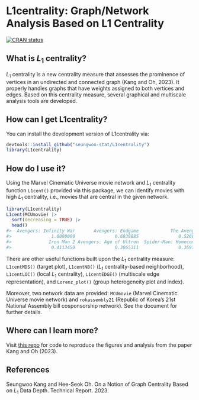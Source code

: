 
<!-- README.md is generated from README.Rmd. Please edit that file -->

# L1centrality: Graph/Network Analysis Based on L1 Centrality

<!-- badges: start -->

[![CRAN
status](https://www.r-pkg.org/badges/version/L1centrality)](https://CRAN.R-project.org/package=L1centrality)
<!-- badges: end -->

## What is *L*<sub>1</sub> centrality?

*L*<sub>1</sub> centrality is a new centrality measure that assesses the
prominence of vertices in an undirected and connected graph (Kang and
Oh, 2023). It properly handles graphs that have weights assigned to both
vertices and edges. Based on this centrality measure, several graphical
and multiscale analysis tools are developed.

## How can I get L1centrality?

You can install the development version of L1centrality via:

``` r
devtools::install_github("seungwoo-stat/L1centrality")
library(L1centrality)
```

## How do I use it?

Using the Marvel Cinematic Universe movie network and *L*<sub>1</sub>
centrality function `L1cent()` provided via this package, we can
identify movies with high *L*<sub>1</sub> centrality, i.e., movies that
are central in the given network.

``` r
library(L1centrality)
L1cent(MCUmovie) |> 
  sort(decreasing = TRUE) |> 
  head()
#>  Avengers: Infinity War       Avengers: Endgame            The Avengers 
#>               1.0000000               0.6939885               0.5269421 
#>              Iron Man 2 Avengers: Age of Ultron  Spider-Man: Homecoming 
#>               0.4113450               0.3865311               0.3691427
```

There are other useful functions built upon the *L*<sub>1</sub>
centrality measure: `L1centMDS()` (target plot), `L1centNB()`
(*L*<sub>1</sub> centrality-based neighborhood), `L1centLOC()` (local
*L*<sub>1</sub> centrality), `L1centEDGE()` (multiscale edge
representation), and `Lorenz_plot()` (group heterogeneity plot and
index).

Moreover, two network data are provided: `MCUmovie` (Marvel Cinematic
Universe movie network) and `rokassembly21` (Republic of Korea’s 21st
National Assembly bill cosponsorship network). See the document for
further details.

## Where can I learn more?

Visit [this repo](https://github.com/seungwoo-stat/L1centrality-paper)
for code to reproduce the figures and analysis from the paper Kang and
Oh (2023).

## References

Seungwoo Kang and Hee-Seok Oh. On a Notion of Graph Centrality Based on
*L*<sub>1</sub> Data Depth. Technical Report. 2023.
